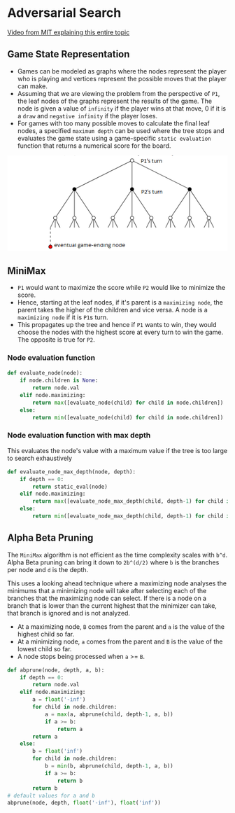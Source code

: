 # Adversarial Search

[Video from MIT explaining this entire topic](https://www.youtube.com/watch?v=STjW3eH0Cik)

## Game State Representation

* Games can be modeled as graphs where the nodes represent the player who is playing and vertices represent the possible moves that the player can make.
* Assuming that we are viewing the problem from the perspective of `P1`, the leaf nodes of the graphs represent the results of the game. The node is given a value of `infinity` if the player wins at that move, 0 if it is a `draw` and `negative infinity` if the player loses.
* For games with too many possible moves to calculate the final leaf nodes, a specified `maximum depth` can be used where the tree stops and evaluates the game state using a game-specific `static evaluation` function that returns a numerical score for the board.

![adversarial graph](../img/adversarial_graph.png)

## MiniMax

* `P1` would want to maximize the score while `P2` would like to minimize the score.
* Hence, starting at the leaf nodes, if it's parent is a `maximizing node`, the parent takes the higher of the children and vice versa. A node is a `maximizing node` if it is `P1`s turn.
* This propagates up the tree and hence if `P1` wants to win, they would choose the nodes with the highest score at every turn to win the game. The opposite is true for `P2`.

### Node evaluation function
```python
def evaluate_node(node):
    if node.children is None:
        return node.val
    elif node.maximizing:
        return max([evaluate_node(child) for child in node.children])
    else:
        return min([evaluate_node(child) for child in node.children])
```

### Node evaluation function with max depth
This evaluates the node's value with a maximum value if the tree is too large to search exhaustively
```python
def evaluate_node_max_depth(node, depth):
    if depth == 0:
        return static_eval(node)
    elif node.maximizing:
        return max([evaluate_node_max_depth(child, depth-1) for child in node.children])
    else:
        return min([evaluate_node_max_depth(child, depth-1) for child in node.children])
```

## Alpha Beta Pruning
The `MiniMax` algorithm is not efficient as the time complexity scales with `b^d`. Alpha Beta pruning can bring it down to `2b^(d/2)` where `b` is the branches per node and `d` is the depth.

This uses a looking ahead technique where a maximizing node analyses the minimums that a minimizing node will take after selecting each of the branches that the maximizing node can select. If there is a node on a branch that is lower than the current highest that the minimizer can take, that branch is ignored and is not analyzed.

* At a maximizing node, `B` comes from the parent and `a` is the value of the highest child so far.
* At a minimizing node, `a` comes from the parent and `B` is the value of the lowest child so far.
* A node stops being processed when `a` >= `B`.

```python
def abprune(node, depth, a, b):
    if depth == 0:
        return node.val
    elif node.maximizing:
        a = float('-inf')
        for child in node.children:
            a = max(a, abprune(child, depth-1, a, b))
            if a >= b:
                return a
        return a
    else:
        b = float('inf')
        for child in node.children:
            b = min(b, abprune(child, depth-1, a, b))
            if a >= b:
                return b
        return b
# default values for a and b
abprune(node, depth, float('-inf'), float('inf'))

```